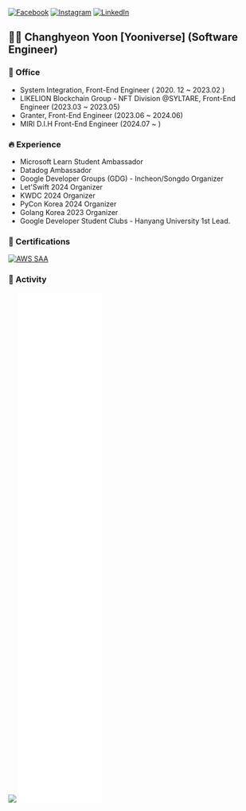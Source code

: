 [![Facebook](https://img.shields.io/badge/-Facebook-1877f2?style=round-square&logo=facebook&logoColor=white&link=https://www.facebook.com/profile.php?id=100049705026429)](https://www.facebook.com/profile.php?id=100049705026429)
[![Instagram](https://img.shields.io/badge/-Instagram-e4405f?style=round-square&logo=instagram&logoColor=white&link=https://www.instagram.com/yooniverse.dev)](https://www.instagram.com/yooniverse.dev)
[![LinkedIn](https://img.shields.io/badge/-LinkedIn-0077b5?style=round-square&logo=linkedin&logoColor=white&link=https://www.linkedin.com/in/changhyeon-yoon-4018b71ba)](https://www.linkedin.com/in/changhyeon-yoon-4018b71ba)

## 👋🏻 Changhyeon Yoon [Yooniverse] (Software Engineer)

### 🏢 Office
- System Integration, Front-End Engineer ( 2020. 12 ~ 2023.02 )
- LIKELION Blockchain Group - NFT Division @SYLTARE, Front-End Engineer (2023.03 ~ 2023.05)
- Granter, Front-End Engineer (2023.06 ~ 2024.06)
- MIRI D.I.H Front-End Engineer (2024.07 ~ )

### 🔥 Experience
- Microsoft Learn Student Ambassador
- Datadog Ambassador
- Google Developer Groups (GDG) - Incheon/Songdo Organizer
- Let'Swift 2024 Organizer
- KWDC 2024 Organizer
- PyCon Korea 2024 Organizer
- Golang Korea 2023 Organizer
- Google Developer Student Clubs - Hanyang University 1st Lead.


### 🪪 Certifications
<div style="display: flex; flex-direction: row;">
    <a href="https://www.credly.com/badges/0f8a7ae0-3fc5-4145-a9a3-634b95efedc7/public_url"><img alt="AWS SAA" src="https://img.shields.io/badge/AWS-Certified Solution Architect-white?logo=amazon&logoColor=white"></a> 
</div> 

### 🚀 Activity
<a href="https://opgc.me/#/users/ChanghyeonYoon" target="_blank"><img src="https://api.opgc.me/githubs/users/ChanghyeonYoon/tag/?theme=basic" /></a>
![Metrics](https://raw.githubusercontent.com/ChanghyeonYoon/ChanghyeonYoon/main/github-metrics.svg)
